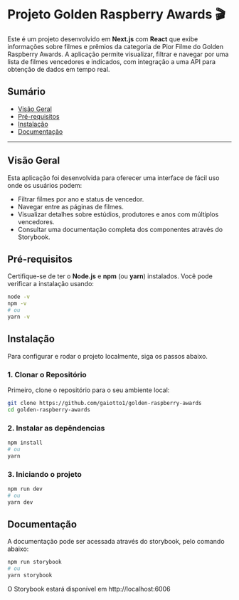 # Projeto Golden Raspberry Awards 🎬

Este é um projeto desenvolvido em **Next.js** com **React** que exibe informações sobre filmes e prêmios da categoria de Pior Filme do Golden Raspberry Awards. A aplicação permite visualizar, filtrar e navegar por uma lista de filmes vencedores e indicados, com integração a uma API para obtenção de dados em tempo real.

## Sumário

- [Visão Geral](#visão-geral)
- [Pré-requisitos](#pré-requisitos)
- [Instalação](#instalação)
- [Documentação](#documentação)

---

## Visão Geral

Esta aplicação foi desenvolvida para oferecer uma interface de fácil uso onde os usuários podem:

- Filtrar filmes por ano e status de vencedor.
- Navegar entre as páginas de filmes.
- Visualizar detalhes sobre estúdios, produtores e anos com múltiplos vencedores.
- Consultar uma documentação completa dos componentes através do Storybook.

## Pré-requisitos

Certifique-se de ter o **Node.js** e **npm** (ou **yarn**) instalados. Você pode verificar a instalação usando:

```bash
node -v
npm -v
# ou
yarn -v
```

## Instalação

Para configurar e rodar o projeto localmente, siga os passos abaixo.

### 1. Clonar o Repositório

Primeiro, clone o repositório para o seu ambiente local:

```bash
git clone https://github.com/gaiotto1/golden-raspberry-awards
cd golden-raspberry-awards
```

### 2. Instalar as depêndencias

```bash
npm install
# ou
yarn
```

### 3. Iniciando o projeto

```bash
npm run dev
# ou
yarn dev
```

## Documentação

A documentação pode ser acessada através do storybook, pelo comando abaixo:

```bash
npm run storybook
# ou
yarn storybook
```

O Storybook estará disponível em http://localhost:6006
